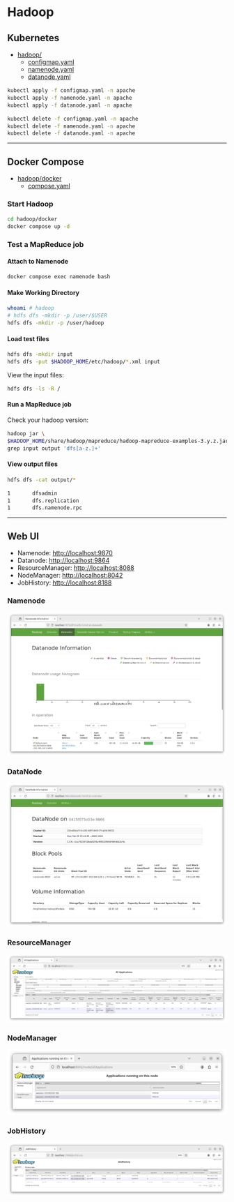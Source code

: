 # Hadoop

## Kubernetes

- [hadoop/](/hadoop)
  - [configmap.yaml](/hadoop/configmap.yaml)
  - [namenode.yaml](/hadoop/namenode.yaml)
  - [datanode.yaml](/hadoop/datanode.yaml)

```bash
kubectl apply -f configmap.yaml -n apache
kubectl apply -f namenode.yaml -n apache
kubectl apply -f datanode.yaml -n apache
```

```bash
kubectl delete -f configmap.yaml -n apache
kubectl delete -f namenode.yaml -n apache
kubectl delete -f datanode.yaml -n apache
```

---

## Docker Compose

- [hadoop/docker](/hadoop/docker)
  - [compose.yaml](/hadoop/docker/compose.yaml)

### Start Hadoop

```bash
cd hadoop/docker
docker compose up -d
```

### Test a MapReduce job


#### Attach to Namenode

```bash
docker compose exec namenode bash
```

#### Make Working Directory

```bash
whoami # hadoop
# hdfs dfs -mkdir -p /user/$USER
hdfs dfs -mkdir -p /user/hadoop
```

#### Load test files

```bash
hdfs dfs -mkdir input
hdfs dfs -put $HADOOP_HOME/etc/hadoop/*.xml input
```

View the input files:

```bash
hdfs dfs -ls -R /
```

#### Run a MapReduce job

Check your hadoop version:

```bash
hadoop jar \
$HADOOP_HOME/share/hadoop/mapreduce/hadoop-mapreduce-examples-3.y.z.jar \
grep input output 'dfs[a-z.]+'
```

#### View output files

```bash
hdfs dfs -cat output/*
```

```bash
1       dfsadmin
1       dfs.replication
1       dfs.namenode.rpc
```

---

## Web UI

- Namenode: [http://localhost:9870](http://localhost:9870)
- Datanode: [http://localhost:9864](http://localhost:9864)
- ResourceManager: [http://localhost:8088](http://localhost:8088)
- NodeManager: [http://localhost:8042](http://localhost:8042)
- JobHistory: [http://localhost:8188](http://localhost:8188)

### Namenode

![Namenode](/images/namenode.png)

### DataNode

![Datanode](/images/datanode.png)

### ResourceManager

![ResourceManager](/images/resourcemanager.png)

### NodeManager

![NodeManager](/images/nodemanager.png)

### JobHistory

![JobHistory](/images/jobhistory.png)

